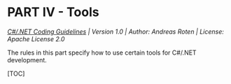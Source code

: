 # PART IV - Tools

*[C#/.NET Coding Guidelines](https://github.com/RotenInformatik/RI_CodingGuidelines) | Version 1.0 | Author: Andreas Roten | License: Apache License 2.0*

The rules in this part specify how to use certain tools for C#/.NET development.

[TOC]

